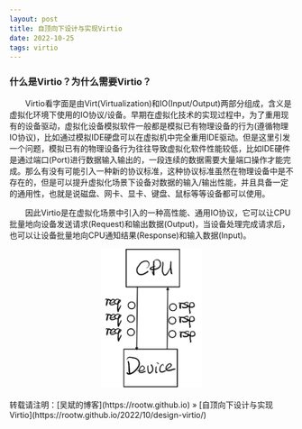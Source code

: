 ```yaml
---
layout: post
title: 自顶向下设计与实现Virtio
date: 2022-10-25
tags: virtio
---
```


### 什么是Virtio？为什么需要Virtio？

&emsp;&emsp;Virtio看字面是由Virt(Virtualization)和IO(Input/Output)两部分组成，含义是虚拟化环境下使用的IO协议/设备。早期在虚拟化技术的实现过程中，为了重用现有的设备驱动，虚拟化设备模拟软件一般都是模拟已有物理设备的行为(遵循物理IO协议)，比如通过模拟IDE硬盘可以在虚拟机中完全重用IDE驱动。但是这里引发一个问题，模拟已有的物理设备行为往往导致虚拟化软件性能较低，比如IDE硬件是通过端口(Port)进行数据输入输出的，一段连续的数据需要大量端口操作才能完成。那么有没有可能引入一种新的协议标准，这种协议标准虽然在物理设备中是不存在的，但是可以提升虚拟化场景下设备对数据的输入/输出性能，并且具备一定的通用性，也就是说磁盘、网卡、显卡、键盘、鼠标等等设备都可以使用。

&emsp;&emsp;因此Virtio是在虚拟化场景中引入的一种高性能、通用IO协议，它可以让CPU批量地向设备发送请求(Request)和输出数据(Output)，当设备处理完成请求后，也可以让设备批量地向CPU通知结果(Response)和输入数据(Input)。

<div align="center">                                                             
    <img src="/images/posts/virtio/top.png" height="247" width="180">  
</div>

<br>
转载请注明：[吴斌的博客](https://rootw.github.io) » [自顶向下设计与实现Virtio](https://rootw.github.io/2022/10/design-virtio/) 